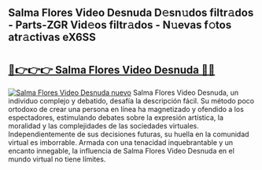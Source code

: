 ## Salma Flores Video Desnuda D𝚎sn𝚞dos filtr𝚊dos - Parts-ZGR Vid𝚎os filtr𝚊dos - N𝚞evas f𝚘tos atr𝚊ctivas eX6SS

# <h2><a href="http://mb30kbr.tromn.icu/?c=Salma+Flores+Video+Desnuda">🔗👉👉👉 Salma Flores Video Desnuda 🔗🔗</a></h2>

[![Salma Flores Video Desnuda nuevo](https://i.imgur.com/pEAQMta.gif)](http://mb30kbr.tromn.icu/?c=Salma+Flores+Video+Desnuda)
Salma Flores Video Desnuda, un individuo complejo y debatido, desafía la descripción fácil. Su método poco ortodoxo de crear una persona en línea ha magnetizado y ofendido a los espectadores, estimulando debates sobre la expresión artística, la moralidad y las complejidades de las sociedades virtuales. Independientemente de sus decisiones futuras, su huella en la comunidad virtual es imborrable. Armada con una tenacidad inquebrantable y un encanto innegable, la influencia de Salma Flores Video Desnuda en el mundo virtual no tiene límites.
